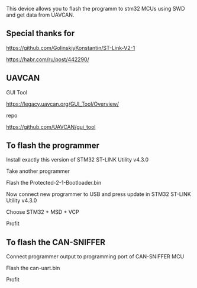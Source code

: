 This device allows you to flash the programm to stm32 MCUs using SWD and get data from UAVCAN.

## Special thanks for

https://github.com/GolinskiyKonstantin/ST-Link-V2-1

https://habr.com/ru/post/442290/

## UAVCAN 

GUI Tool 

https://legacy.uavcan.org/GUI_Tool/Overview/

repo

https://github.com/UAVCAN/gui_tool

## To flash the programmer

Install exactly this version of STM32 ST-LINK Utility v4.3.0

Take another programmer

Flash the Protected-2-1-Bootloader.bin

Now connect new programmer to USB and press update in STM32 ST-LINK Utility v4.3.0

Choose STM32 + MSD + VCP

Profit

## To flash the CAN-SNIFFER

Connect programmer output to  programming port  of CAN-SNIFFER MCU

Flash the can-uart.bin

Profit



